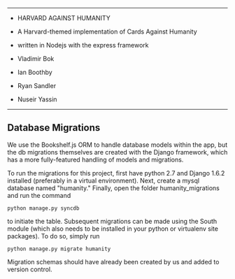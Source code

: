 ***************************************************************
* HARVARD AGAINST HUMANITY
* A Harvard-themed implementation of Cards Against Humanity
* written in Nodejs with the express framework

* Vladimir Bok
* Ian Boothby
* Ryan Sandler
* Nuseir Yassin
***************************************************************


Database Migrations
----------------------------------------------------------------
We use the Bookshelf.js ORM to handle database models within the
app, but the db migrations themselves are created with the Django
framework, which has a more fully-featured handling of models and
migrations.

To run the migrations for this project, first have python 2.7 and
Django 1.6.2 installed (preferably in a virtual environment). Next,
create a mysql database named "humanity." Finally, open the folder
humanity_migrations and run the command

	python manage.py syncdb

to initiate the table. Subsequent migrations can be made using the
South module (which also needs to be installed in your python or
virtualenv site packages). To do so, simply run

	python manage.py migrate humanity

Migration schemas should have already been created by us and added to
version control.

